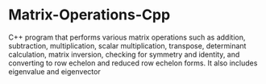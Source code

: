 # Matrix-Operations-Cpp
C++ program that performs various matrix operations such as addition, subtraction, multiplication, scalar multiplication, transpose, determinant calculation, matrix inversion, checking for symmetry and identity, and converting to row echelon and reduced row echelon forms. It also includes eigenvalue and eigenvector
